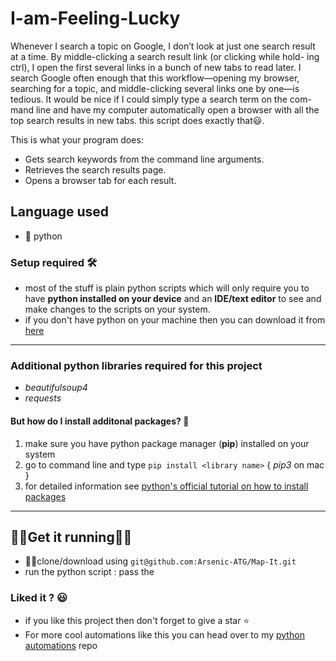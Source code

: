 # I-am-Feeling-Lucky
Whenever I search a topic on Google, I don’t look at just one search result at a time. By middle-clicking a search result link (or clicking while hold- ing ctrl), I open the first several links in a bunch of new tabs to read later. I search Google often enough that this workflow—opening my browser, searching for a topic, and middle-clicking several links one by one—is tedious. It would be nice if I could simply type a search term on the com- mand line and have my computer automatically open a browser with all the top search results in new tabs.
this script does exactly that😃.

This is what your program does:
- Gets search keywords from the command line arguments.
- Retrieves the search results page.
- Opens a browser tab for each result.

## Language used
- 🐍 python

### Setup required 🛠
- most of the stuff is plain python scripts which will only require you to have **python installed on your device** and an **IDE/text editor** to see and make changes to the scripts on your system.
- if you don't have python on your machine then you can download it from [here](https://www.python.org/downloads/)

---

### Additional python libraries required for this project
- _beautifulsoup4_
- _requests_

#### But how do I install additonal packages? 🤨
1. make sure you have python package manager (**pip**) installed on your system
2. go to command line and type ```pip install <library name>``` { _pip3_ on mac }
3. for detailed information see [python's official tutorial on how to install packages](https://packaging.python.org/tutorials/installing-packages/)

---

## 🏃‍♀️Get it running🏃‍♂️
- 👯‍♂️clone/download using ```git@github.com:Arsenic-ATG/Map-It.git```
- run the python script :
  pass the 

### Liked it ? 😃
- if you like this project then don't forget to give a star ⭐️
- For more cool automations like this you can head over to my [python automations](https://github.com/Arsenic-ATG/Python-Automations) repo

